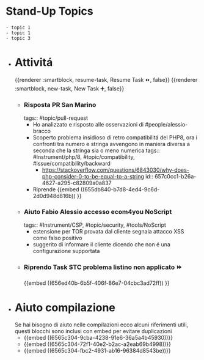 # Stand-Up Topics
	- topic 1
	- topic 1
	- topic 3
- # Attivitá
  {{renderer :smartblock, resume-task, Resume Task ⏩️, false}} {{renderer :smartblock, new-task, New Task ➕, false}}
	- ### Risposta PR San Marino
	  tags:: #topic/pull-request
		- Ho analizzato e risposto alle osservazioni di #people/alessio-bracco
		- Scoperto problema insidioso di retro compatibilitá del PHP8, ora i confronti tra numero e stringa avvengono in maniera diversa a seconda che la stringa sia o meno numerica
		  tags:: #Instrument/php/8, #topic/compatibility, #issue/compatibility/backward
			- https://stackoverflow.com/questions/6843030/why-does-php-consider-0-to-be-equal-to-a-string
			  id:: 657c0cc1-b26a-4627-a295-c82809a0a837
		- Riprende {{embed ((655db840-b7d8-4ed4-9c6d-2d0d948d816b)) }}
	- ### Aiuto Fabio Alessio accesso ecom4you NoScript
	  tags:: #Instrument/CSP, #topic/security, #tools/NoScript
		- estensione per TOR provata dal cliente segnala attacco XSS come falso positivo
		- suggerito di informare il cliente dicendo che non é una configurazione supportata
	- ### Riprendo Task STC problema listino non applicato ⏩️
	  {{embed ((656ed40b-6b5f-406f-86e7-04cbc3ad72ff)) }}
- # Aiuto compilazione
  Se hai bisogno di aiuto nelle compilazioni ecco alcuni riferimenti utili, questi blocchi sono inclusi con embed per evitare duplicazioni
	- {{embed ((6565c304-9cba-4238-91e6-36a5a4b45930))}}
	- {{embed ((6565c304-72f1-40e2-b2ac-a2eab69b4998))}}
	- {{embed ((6565c304-fbc2-4931-ab16-96384d8543be))}}